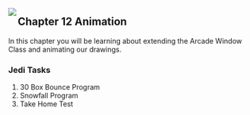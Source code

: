 <img align="left" src="http://hermonswebsites.com/Classes/CS/python.png"><H2>Chapter 12 Animation</H2>

In this chapter you will be learning about extending the Arcade Window Class and animating our drawings. 


<h3>Jedi Tasks</h3>
<ol>
  <li>30 Box Bounce Program</li>
  <li>Snowfall Program</li>
  <li>Take Home Test</li>
  </ol>
